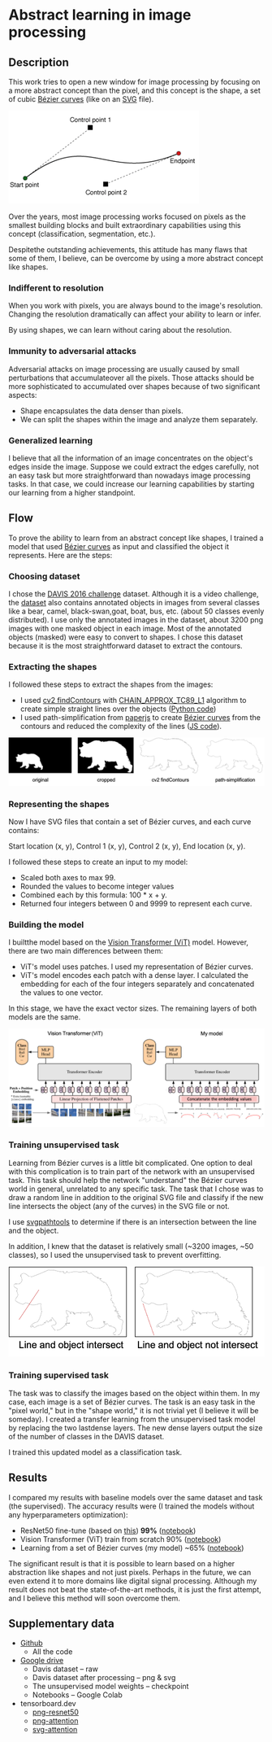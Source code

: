 # Abstract learning in image processing

## Description

This work tries to open a new window for image processing by focusing on a more abstract concept than the pixel, and this concept is the shape, a set of cubic [Bézier curves](https://en.wikipedia.org/wiki/B%C3%A9zier_curve) (like on an [SVG](https://en.wikipedia.org/wiki/Scalable_Vector_Graphics) file).

![Cubic bézier curve](/images/bezier-curve.png?raw=true "Cubic bézier curve")

Over the years, most image processing works focused on pixels as the smallest building blocks and built extraordinary capabilities using this concept (classification, segmentation, etc.).

Despitethe outstanding achievements, this attitude has many flaws that some of them, I believe, can be overcome by using a more abstract concept like shapes.

### Indifferent to resolution

When you work with pixels, you are always bound to the image&#39;s resolution. Changing the resolution dramatically can affect your ability to learn or infer.

By using shapes, we can learn without caring about the resolution.

### Immunity to adversarial attacks

Adversarial attacks on image processing are usually caused by small perturbations that accumulateover all the pixels. Those attacks should be more sophisticated to accumulated over shapes because of two significant aspects:

- Shape encapsulates the data denser than pixels.
- We can split the shapes within the image and analyze them separately.

### Generalized learning

I believe that all the information of an image concentrates on the object&#39;s edges inside the image. Suppose we could extract the edges carefully, not an easy task but more straightforward than nowadays image processing tasks. In that case, we could increase our learning capabilities by starting our learning from a higher standpoint.

## Flow

To prove the ability to learn from an abstract concept like shapes, I trained a model that used [Bézier curves](https://en.wikipedia.org/wiki/B%C3%A9zier_curve) as input and classified the object it represents. Here are the steps:

### Choosing dataset

I chose the [DAVIS 2016 challenge](https://davischallenge.org/) dataset. Although it is a video challenge, the [dataset](https://graphics.ethz.ch/Downloads/Data/Davis/DAVIS-data.zip) also contains annotated objects in images from several classes like a bear, camel, black-swan,goat, boat, bus, etc. (about 50 classes evenly distributed). I use only the annotated images in the dataset, about 3200 png images with one masked object in each image. Most of the annotated objects (masked) were easy to convert to shapes. I chose this dataset because it is the most straightforward dataset to extract the contours.

### Extracting the shapes

I followed these steps to extract the shapes from the images:

- I used [cv2 findContours](https://docs.opencv.org/4.5.2/d3/dc0/group__imgproc__shape.html#gadf1ad6a0b82947fa1fe3c3d497f260e0) with [CHAIN\_APPROX\_TC89\_L1](https://docs.opencv.org/3.4/d3/dc0/group__imgproc__shape.html#ga4303f45752694956374734a03c54d5ff) algorithm to create simple straight lines over the objects ([Python code](https://github.com/YossiAsher/abstract-learning-in-image-processing/blob/main/pre_processing.ipynb))
- I used path-simplification from [paperjs](http://paperjs.org/examples/path-simplification/) to create [Bézier curves](https://en.wikipedia.org/wiki/B%C3%A9zier_curve) from the contours and reduced the complexity of the lines ([JS code](https://github.com/YossiAsher/abstract-learning-in-image-processing/tree/main/path-simplification)).

![Extracting the shapes](/images/extracting-the-shapes.png?raw=true "Extracting the shapes")

### Representing the shapes

Now I have SVG files that contain a set of Bézier curves, and each curve contains:

Start location (x, y), Control 1 (x, y), Control 2 (x, y), End location (x, y).

I followed these steps to create an input to my model:

- Scaled both axes to max 99.
- Rounded the values to become integer values
- Combined each by this formula: 100 * x + y.
- Returned four integers between 0 and 9999 to represent each curve.

### Building the model

I builtthe model based on the [Vision Transformer (ViT)](https://keras.io/examples/vision/image_classification_with_vision_transformer/) model. However, there are two main differences between them:

- ViT&#39;s model uses patches. I used my representation of Bézier curves.
- ViT&#39;s model encodes each patch with a dense layer. I calculated the embedding for each of the four integers separately and concatenated the values to one vector.

In this stage, we have the exact vector sizes. The remaining layers of both models are the same.

![Vision transformer](/images/vision-transformer.png?raw=true "Vision transformer")

### Training unsupervised task

Learning from Bézier curves is a little bit complicated. One option to deal with this complication is to train part of the network with an unsupervised task. This task should help the network &quot;understand&quot; the Bézier curves world in general, unrelated to any specific task. The task that I chose was to draw a random line in addition to the original SVG file and classify if the new line intersects the object (any of the curves) in the SVG file or not.

I use [svgpathtools](https://github.com/mathandy/svgpathtools) to determine if there is an intersection between the line and the object.

In addition, I knew that the dataset is relatively small (~3200 images, ~50 classes), so I used the unsupervised task to prevent overfitting.

![Intersect](/images/intersect.png?raw=true "Intersect")

### Training supervised task

The task was to classify the images based on the object within them. In my case, each image is a set of Bézier curves. The task is an easy task in the &quot;pixel world,&quot; but in the &quot;shape world,&quot; it is not trivial yet (I believe it will be someday). I created a transfer learning from the unsupervised task model by replacing the two lastdense layers. The new dense layers output the size of the number of classes in the DAVIS dataset.

I trained this updated model as a classification task.

## Results

I compared my results with baseline models over the same dataset and task (the supervised). The accuracy results were (I trained the models without any hyperparameters optimization):

- ResNet50 fine-tune (based on [this](https://www.tensorflow.org/tutorials/images/transfer_learning)) **99%** ([notebook](https://github.com/YossiAsher/abstract-learning-in-image-processing/blob/main/png_resnet50.ipynb))
- Vision Transformer (ViT) train from scratch 90% ([notebook](https://github.com/YossiAsher/abstract-learning-in-image-processing/blob/main/png_attention.ipynb))
- Learning from a set of Bézier curves (my model) ~65% ([notebook](https://github.com/YossiAsher/abstract-learning-in-image-processing/blob/main/svg_attention.ipynb))

The significant result is that it is possible to learn based on a higher abstraction like shapes and not just pixels. Perhaps in the future, we can even extend it to more domains like digital signal processing. Although my result does not beat the state-of-the-art methods, it is just the first attempt, and I believe this method will soon overcome them.

## Supplementary data

- [Github](https://github.com/YossiAsher/abstract-learning-in-image-processing)
  - All the code
- [Google drive](https://drive.google.com/drive/folders/1ZsacrKz1ZspmKT2BeqZmVPfd1qBLGpLe?usp=sharing)
  - Davis dataset – raw
  - Davis dataset after processing – png &amp; svg
  - The unsupervised model weights – checkpoint
  - Notebooks – Google Colab
- tensorboard.dev
  - [png-resnet50](https://tensorboard.dev/experiment/BAQYiz1cQZu1AObMMJW9gw)
  - [png-attention](https://tensorboard.dev/experiment/gNuz3aKRTlWmQjcVzyhlaw)
  - [svg-attention](https://tensorboard.dev/experiment/ZwIA1zTzSDC7Jpn4SGSmRQ)
